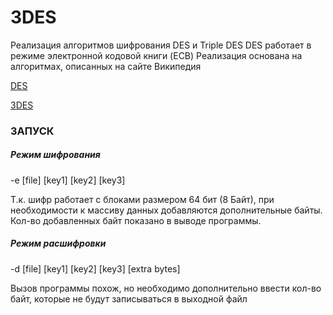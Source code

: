 # 3DES

Реализация алгоритмов шифрования DES и Triple DES
DES работает в режиме электронной кодовой книги (ECB)
Реализация основана на алгоритмах, описанных на сайте Википедия

[DES](https://ru.wikipedia.org/wiki/DES)

[3DES](https://ru.wikipedia.org/wiki/Triple_DES)

### ЗАПУСК

##### Режим шифрования

-e [file] [key1] [key2] [key3]

Т.к. шифр работает с блоками размером 64 бит (8 Байт), при необходимости к массиву данных добавляются дополнительные байты.
Кол-во добавленных байт показано в выводе программы.

##### Режим расшифровки

-d [file] [key1] [key2] [key3] [extra bytes]

Вызов программы похож, но необходимо дополнительно ввести кол-во байт, которые не будут записываться в выходной файл
